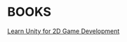 # BOOKS


[Learn Unity for 2D Game Development](https://github.com/aw-junaid/Computer-Science/blob/main/Game%20Development/Books/Learn%20Unity%20for%202D%20Game%20Development.pdf)

